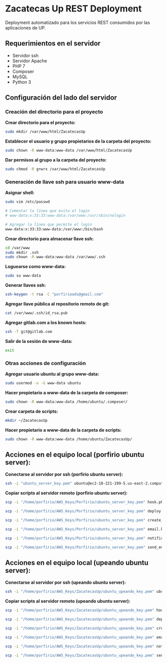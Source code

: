 # Zacatecas Up REST Deployment

Deployment automatizado para los servicios REST consumidos por las aplicaciones
de UP.

## Requerimientos en el servidor

- Servidor ssh
- Servidor Apache
- PHP 7
- Composer
- MySQL
- Python 3

## Configuración del lado del servidor

### Creación del directorio para el proyecto

**Crear directorio para el proyecto:**

```bash
sudo mkdir /var/www/html/ZacatecasUp
```

**Establecer el usuario y grupo propietarios de la carpeta del proyecto:**

```bash
sudo chown -R www-data:www-data /var/www/html/ZacatecasUp
```

**Dar permisos al grupo a la carpeta del proyecto:**

```bash
sudo chmod -R g+wrx /var/www/html/ZacatecasUp
```

### Generación de llave ssh para usuario www-data

**Asignar shell:**

```bash
sudo vim /etc/passwd

# Comentar la línea que evita el login
# www-data:x:33:33:www-data:/var/www:/usr/sbin/nologin

# Agregar la línea que permite el login
www-data:x:33:33:www-data:/var/www:/bin/bash
```

**Crear directorio para almacenar llave ssh:**

```bash
cd /var/www
sudo mkdir .ssh
sudo chown -R www-data:www-data /var/www/.ssh
```

**Loguearse como www-data:**

```bash
sudo su www-data
```

**Generar llaves ssh:**

```bash
ssh-keygen -t rsa -C "porfirioads@gmail.com"
```

**Agregar llave pública al repositorio remoto de git:**

```bash
cat /var/www/.ssh/id_rsa.pub
```

**Agregar gitlab.com a los known hosts:**

```bash
ssh -T git@gitlab.com
```

**Salir de la sesión de www-data:**

```bash
exit
```

### Otras acciones de configuración

**Agregar usuario ubuntu al grupo www-data:**

```bash
sudo usermod -a -G www-data ubuntu
```

**Hacer propietario a www-data de la carpeta de composer:**

```bash
sudo chown -R www-data:www-data /home/ubuntu/.composer/
```

**Crear carpeta de scripts:**

```bash
mkdir ~/ZacatecasUp
```

**Hacer propietario a www-data de la carpeta de scripts:**

```bash
sudo chown -R www-data:www-data /home/ubuntu/ZacatecasUp/
```

## Acciones en el equipo local (porfirio ubuntu server):

**Conectarse al servidor por ssh (porfirio ubuntu server):**

```bash
ssh -i "ubuntu_server_key.pem" ubuntu@ec2-18-221-199-5.us-east-2.compute.amazonaws.com
```

**Copiar scripts al servidor remoto (porfirio ubuntu server):**

```bash
scp -i "/home/porfirio/AWS_Keys/Porfirio/ubuntu_server_key.pem" hook.php ubuntu@ec2-18-221-199-5.us-east-2.compute.amazonaws.com:/var/www/html/ZacatecasUp

scp -i "/home/porfirio/AWS_Keys/Porfirio/ubuntu_server_key.pem" deploy.sh ubuntu@ec2-18-221-199-5.us-east-2.compute.amazonaws.com:~/ZacatecasUp

scp -i "/home/porfirio/AWS_Keys/Porfirio/ubuntu_server_key.pem" create_user_and_database.sql ubuntu@ec2-18-221-199-5.us-east-2.compute.amazonaws.com:~/ZacatecasUp

scp -i "/home/porfirio/AWS_Keys/Porfirio/ubuntu_server_key.pem" email.html ubuntu@ec2-18-221-199-5.us-east-2.compute.amazonaws.com:~/ZacatecasUp

scp -i "/home/porfirio/AWS_Keys/Porfirio/ubuntu_server_key.pem" notification_email.py ubuntu@ec2-18-221-199-5.us-east-2.compute.amazonaws.com:~/ZacatecasUp

scp -i "/home/porfirio/AWS_Keys/Porfirio/ubuntu_server_key.pem" send_email.sh ubuntu@ec2-18-221-199-5.us-east-2.compute.amazonaws.com:~/ZacatecasUp
```

## Acciones en el equipo local (upeando ubuntu server):

**Conectarse al servidor por ssh (upeando ubuntu server):**

```bash
ssh -i "/home/porfirio/AWS_Keys/ZacatecasUp/ubuntu_upeando_key.pem" ubuntu@18.219.193.113
```

**Copiar scripts al servidor remoto (upeando ubuntu server):**

```bash
scp -i "/home/porfirio/AWS_Keys/ZacatecasUp/ubuntu_upeando_key.pem" hook.php ubuntu@18.219.193.113:/var/www/html/ZacatecasUp

scp -i "/home/porfirio/AWS_Keys/ZacatecasUp/ubuntu_upeando_key.pem" deploy.sh ubuntu@18.219.193.113:~/ZacatecasUp

scp -i "/home/porfirio/AWS_Keys/ZacatecasUp/ubuntu_upeando_key.pem" create_user_and_database.sql ubuntu@18.219.193.113:~/ZacatecasUp

scp -i "/home/porfirio/AWS_Keys/ZacatecasUp/ubuntu_upeando_key.pem" email.html ubuntu@18.219.193.113:~/ZacatecasUp

scp -i "/home/porfirio/AWS_Keys/ZacatecasUp/ubuntu_upeando_key.pem" notification_email.py ubuntu@18.219.193.113:~/ZacatecasUp

scp -i "/home/porfirio/AWS_Keys/ZacatecasUp/ubuntu_upeando_key.pem" send_email.sh ubuntu@18.219.193.113:~/ZacatecasUp
```